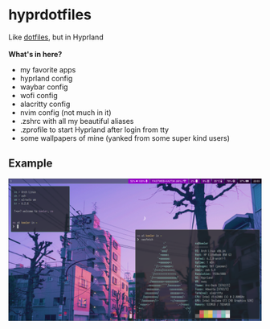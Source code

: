 # hyprdotfiles

Like <a href="https://github.com/notsnowden/dotfiles">dotfiles</a>, but in Hyprland
<br><br>
<b>What's in here?</b>
<br>
<ul>
    <li>my favorite apps</li>
    <li>hyprland config</li>
    <li>waybar config</li>
    <li>wofi config</li>
    <li>alacritty config</li>
    <li>nvim config (not much in it)</li>
    <li>.zshrc with all my beautiful aliases</li>
    <li>.zprofile to start Hyprland after login from tty</li>
    <li>some wallpapers of mine (yanked from some super kind users)</li>
</ul>

<h2>Example</h2>
<img src="examples/vaporwave.png">
